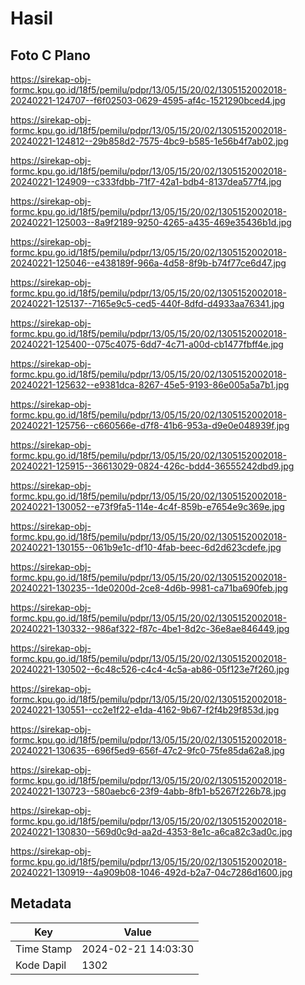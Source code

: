 # Hasil

## Foto C Plano

https://sirekap-obj-formc.kpu.go.id/18f5/pemilu/pdpr/13/05/15/20/02/1305152002018-20240221-124707--f6f02503-0629-4595-af4c-1521290bced4.jpg

https://sirekap-obj-formc.kpu.go.id/18f5/pemilu/pdpr/13/05/15/20/02/1305152002018-20240221-124812--29b858d2-7575-4bc9-b585-1e56b4f7ab02.jpg

https://sirekap-obj-formc.kpu.go.id/18f5/pemilu/pdpr/13/05/15/20/02/1305152002018-20240221-124909--c333fdbb-71f7-42a1-bdb4-8137dea577f4.jpg

https://sirekap-obj-formc.kpu.go.id/18f5/pemilu/pdpr/13/05/15/20/02/1305152002018-20240221-125003--8a9f2189-9250-4265-a435-469e35436b1d.jpg

https://sirekap-obj-formc.kpu.go.id/18f5/pemilu/pdpr/13/05/15/20/02/1305152002018-20240221-125046--e438189f-966a-4d58-8f9b-b74f77ce6d47.jpg

https://sirekap-obj-formc.kpu.go.id/18f5/pemilu/pdpr/13/05/15/20/02/1305152002018-20240221-125137--7165e9c5-ced5-440f-8dfd-d4933aa76341.jpg

https://sirekap-obj-formc.kpu.go.id/18f5/pemilu/pdpr/13/05/15/20/02/1305152002018-20240221-125400--075c4075-6dd7-4c71-a00d-cb1477fbff4e.jpg

https://sirekap-obj-formc.kpu.go.id/18f5/pemilu/pdpr/13/05/15/20/02/1305152002018-20240221-125632--e9381dca-8267-45e5-9193-86e005a5a7b1.jpg

https://sirekap-obj-formc.kpu.go.id/18f5/pemilu/pdpr/13/05/15/20/02/1305152002018-20240221-125756--c660566e-d7f8-41b6-953a-d9e0e048939f.jpg

https://sirekap-obj-formc.kpu.go.id/18f5/pemilu/pdpr/13/05/15/20/02/1305152002018-20240221-125915--36613029-0824-426c-bdd4-36555242dbd9.jpg

https://sirekap-obj-formc.kpu.go.id/18f5/pemilu/pdpr/13/05/15/20/02/1305152002018-20240221-130052--e73f9fa5-114e-4c4f-859b-e7654e9c369e.jpg

https://sirekap-obj-formc.kpu.go.id/18f5/pemilu/pdpr/13/05/15/20/02/1305152002018-20240221-130155--061b9e1c-df10-4fab-beec-6d2d623cdefe.jpg

https://sirekap-obj-formc.kpu.go.id/18f5/pemilu/pdpr/13/05/15/20/02/1305152002018-20240221-130235--1de0200d-2ce8-4d6b-9981-ca71ba690feb.jpg

https://sirekap-obj-formc.kpu.go.id/18f5/pemilu/pdpr/13/05/15/20/02/1305152002018-20240221-130332--986af322-f87c-4be1-8d2c-36e8ae846449.jpg

https://sirekap-obj-formc.kpu.go.id/18f5/pemilu/pdpr/13/05/15/20/02/1305152002018-20240221-130502--6c48c526-c4c4-4c5a-ab86-05f123e7f260.jpg

https://sirekap-obj-formc.kpu.go.id/18f5/pemilu/pdpr/13/05/15/20/02/1305152002018-20240221-130551--cc2e1f22-e1da-4162-9b67-f2f4b29f853d.jpg

https://sirekap-obj-formc.kpu.go.id/18f5/pemilu/pdpr/13/05/15/20/02/1305152002018-20240221-130635--696f5ed9-656f-47c2-9fc0-75fe85da62a8.jpg

https://sirekap-obj-formc.kpu.go.id/18f5/pemilu/pdpr/13/05/15/20/02/1305152002018-20240221-130723--580aebc6-23f9-4abb-8fb1-b5267f226b78.jpg

https://sirekap-obj-formc.kpu.go.id/18f5/pemilu/pdpr/13/05/15/20/02/1305152002018-20240221-130830--569d0c9d-aa2d-4353-8e1c-a6ca82c3ad0c.jpg

https://sirekap-obj-formc.kpu.go.id/18f5/pemilu/pdpr/13/05/15/20/02/1305152002018-20240221-130919--4a909b08-1046-492d-b2a7-04c7286d1600.jpg


## Metadata

| Key        | Value               |
| ---------- | ------------------- |
| Time Stamp | 2024-02-21 14:03:30 |
| Kode Dapil | 1302                |



